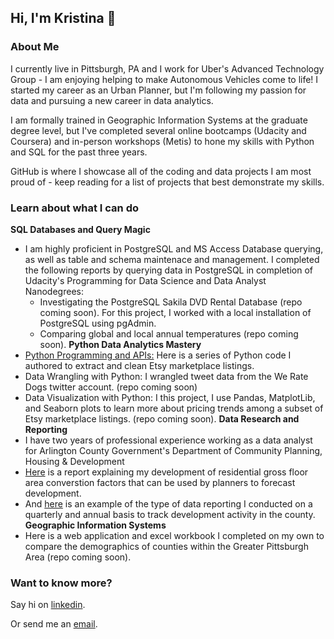 ## Hi, I'm Kristina 👋

### About Me
I currently live in Pittsburgh, PA and I work for Uber's Advanced Technology Group - I am enjoying helping to make Autonomous Vehicles come to life! I started my career as an Urban Planner, but I'm following my passion for data and pursuing a new career in data analytics.

I am formally trained in Geographic Information Systems at the graduate degree level, but I've completed several online bootcamps (Udacity and Coursera) and in-person workshops (Metis) to hone my skills with Python and SQL for the past three years.

GitHub is where I showcase all of the coding and data projects I am most proud of - keep reading for a list of projects that best demonstrate my skills.

### Learn about what I can do

**SQL Databases and Query Magic**
  - I am highly proficient in PostgreSQL and MS Access Database querying, as well as table and schema maintenace and management. I completed the following reports by querying data in PostgreSQL in completion of Udacity's Programming for Data Science and Data Analyst Nanodegrees:
    - Investigating the PostgreSQL Sakila DVD Rental Database (repo coming soon). For this project, I worked with a local installation of PostgreSQL using 
pgAdmin. 
    - Comparing global and local annual temperatures (repo coming soon).
**Python Data Analytics Mastery**
  - [Python Programming and APIs:](https://github.com/KristinaMFrazier/etsy_crepepaperflowers) Here is a series of Python code I authored to extract and clean Etsy marketplace listings.
  - Data Wrangling with Python: I wrangled tweet data from the We Rate Dogs twitter account. (repo coming soon)
  - Data Visualization with Python: I this project, I use Pandas, MatplotLib, and Seaborn plots to learn more about pricing trends among a subset of Etsy marketplace listings. (repo coming soon).
**Data Research and Reporting**
  - I have two years of professional experience working as a data analyst for Arlington County Government's Department of Community Planning, Housing & Development
  - [Here](https://arlingtonva.s3.amazonaws.com/wp-content/uploads/sites/31/2019/07/Residential-and-Hotel-GFA-Assumptions-2018-Update_09122018.pdf) is a report explaining my development of residential gross floor area converstion factors that can be used by planners to forecast development.
  - And [here](https://arlingtonva.s3.amazonaws.com/wp-content/uploads/sites/31/2019/02/Annual-Development-Highlights-2018.pdf) is an example of the type of data reporting I conducted on a quarterly and annual basis to track development activity in the county. 
 **Geographic Information Systems**
  - Here is a web application and excel workbook I completed on my own to compare the demographics of counties within the Greater Pittsburgh Area (repo coming soon). 
  

### Want to know more?

Say hi on [linkedin](https://www.linkedin.com/in/kristinamfrazier/).

Or send me an [email](kristinamfrazier@gmail.com).
